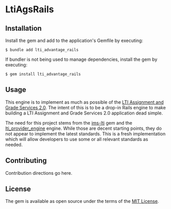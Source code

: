 # LtiAgsRails

## Installation

Install the gem and add to the application's Gemfile by executing:

    $ bundle add lti_advantage_rails

If bundler is not being used to manage dependencies, install the gem by executing:

    $ gem install lti_advantage_rails

## Usage

This engine is to implement as much as possible of the [LTI Assignment and Grade Services 2.0](https://www.imsglobal.org/spec/lti-ags/v2p0/). The intent of this is to be a drop-in Rails engine to make building a LTI Assignment and Grade Services 2.0 application dead simple.

The need for this project stems from the [ims-lti](https://github.com/instructure/ims-lti) gem and the [lti_provider_engine](https://github.com/instructure/lti_provider_engine) engine. While those are decent starting points, they do not appear to implement the latest standards. This is a fresh implementation which will allow developers to use some or all relevant standards as needed.

## Contributing
Contribution directions go here.

## License
The gem is available as open source under the terms of the [MIT License](https://opensource.org/licenses/MIT).
